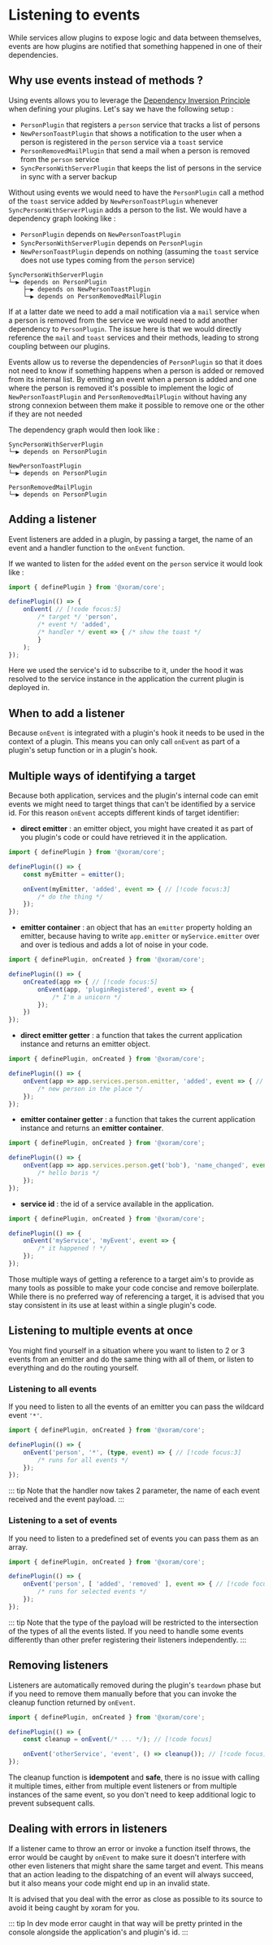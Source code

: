 # Listening to events

While services allow plugins to expose logic and data between themselves, events
are how plugins are notified that something happened in one of their
dependencies.

## Why use events instead of methods ?

Using events allows you to leverage
the [Dependency Inversion Principle](https://en.wikipedia.org/wiki/Dependency_inversion_principle)
when defining your plugins. Let's say we have the following setup :

- `PersonPlugin` that registers a `person` service that tracks a list of persons
- `NewPersonToastPlugin` that shows a notification to the user when a person is
  registered in the `person` service via a `toast` service
- `PersonRemovedMailPlugin` that send a mail when a person is removed from the
  `person` service
- `SyncPersonWithServerPlugin` that keeps the list of persons in the service in
  sync with a server backup

Without using events we would need to have the `PersonPlugin` call a method of
the `toast` service added by `NewPersonToastPlugin` whenever
`SyncPersonWithServerPlugin`
adds a person to the list. We would have a dependency graph looking like :

- `PersonPlugin` depends on `NewPersonToastPlugin`
- `SyncPersonWithServerPlugin` depends on `PersonPlugin`
- `NewPersonToastPlugin` depends on nothing (assuming the `toast` service does
  not use types coming from the `person` service)

```
SyncPersonWithServerPlugin
└─▶ depends on PersonPlugin
    ├─▶ depends on NewPersonToastPlugin
    └─▶ depends on PersonRemovedMailPlugin
```

If at a latter date we need to add a mail notification via a `mail` service when
a person is removed from the service we would need to add another dependency to
`PersonPlugin`. The issue here is that we would directly reference the `mail`
and `toast` services and their methods, leading to strong coupling between our
plugins.

Events allow us to reverse the dependencies of `PersonPlugin` so that it does
not need to know if something happens when a person is added or removed from its
internal list. By emitting an event when a person is added and one where the
person is removed it's possible to implement the logic of `NewPersonToastPlugin`
and `PersonRemovedMailPlugin` without having any strong connexion between them
make it possible to remove one or the other if they are not needed

The dependency graph would then look like :

```
SyncPersonWithServerPlugin
└─▶ depends on PersonPlugin

NewPersonToastPlugin
└─▶ depends on PersonPlugin

PersonRemovedMailPlugin
└─▶ depends on PersonPlugin
```

## Adding a listener

Event listeners are added in a plugin, by passing a target, the name of an event
and a handler function to the `onEvent` function.

If we wanted to listen for the `added` event on the `person` service it would
look like :

```ts
import { definePlugin } from '@xoram/core';

definePlugin(() => {
	onEvent( // [!code focus:5]
		/* target */ 'person',
		/* event */ 'added',
		/* handler */ event => { /* show the toast */
		}
	);
});
```

Here we used the service's id to subscribe to it, under the hood it was resolved
to the service instance in the application the current plugin is deployed in.

## When to add a listener

Because `onEvent` is integrated with a plugin's hook it needs to be used in the
context of a plugin. This means you can only call `onEvent` as part of a
plugin's setup function or in a plugin's hook.

## Multiple ways of identifying a target

Because both application, services and the plugin's internal code can emit
events we might need to target things that can't be identified by a service id.
For this reason `onEvent` accepts different kinds of target identifier:

- **direct emitter** : an emitter object, you might have created it as part of
  you plugin's code or could have retrieved it in the application.

```ts
import { definePlugin } from '@xoram/core';

definePlugin(() => {
	const myEmitter = emitter();

	onEvent(myEmitter, 'added', event => { // [!code focus:3]
		/* do the thing */
	});
});
```

- **emitter container** : an object that has an `emitter` property holding an
  emitter, because having to write `app.emitter` or `myService.emitter` over and
  over is tedious and adds a lot of noise in your code.

[//]: # (@formatter:off)
```ts
import { definePlugin, onCreated } from '@xoram/core';

definePlugin(() => {
	onCreated(app => { // [!code focus:5]
		onEvent(app, 'pluginRegistered', event => {
			/* I'm a unicorn */
		}); 
	})
});
```
[//]: # (@formatter:on)

- **direct emitter getter** : a function that takes the current application
  instance and returns an emitter object.

```ts
import { definePlugin, onCreated } from '@xoram/core';

definePlugin(() => {
	onEvent(app => app.services.person.emitter, 'added', event => { // [!code focus:3]
		/* new person in the place */
	});
});
```

- **emitter container getter** : a function that takes the current application
  instance and returns an **emitter container**.

```ts
import { definePlugin, onCreated } from '@xoram/core';

definePlugin(() => {
	onEvent(app => app.services.person.get('bob'), 'name_changed', event => { // [!code focus:3]
		/* hello boris */
	});
});
```

- **service id** : the id of a service available in the application.

```ts
import { definePlugin, onCreated } from '@xoram/core';

definePlugin(() => {
	onEvent('myService', 'myEvent', event => {
		/* it happened ! */
	});
});
```

Those multiple ways of getting a reference to a target aim's to provide as many
tools as possible to make your code concise and remove boilerplate. While there
is no preferred way of referencing a target, it is advised that you stay
consistent in its use at least within a single plugin's code.

## Listening to multiple events at once

You might find yourself in a situation where you want to listen to 2 or 3 events
from an emitter and do the same thing with all of them, or listen to everything
and do the routing yourself.

### Listening to all events

If you need to listen to all the events of an emitter you can pass the wildcard
event `'*'`.

```ts
import { definePlugin, onCreated } from '@xoram/core';

definePlugin(() => {
	onEvent('person', '*', (type, event) => { // [!code focus:3]
		/* runs for all events */
	});
});
```

::: tip Note that the handler now takes 2 parameter, the name of each event
received and the event payload.
:::

### Listening to a set of events

If you need to listen to a predefined set of events you can pass them as an
array.

```ts
import { definePlugin, onCreated } from '@xoram/core';

definePlugin(() => {
	onEvent('person', [ 'added', 'removed' ], event => { // [!code focus:3]
		/* runs for selected events */
	});
});
```

::: tip Note that the type of the payload will be restricted to the intersection
of the types of all the events listed. If you need to handle some events
differently than other prefer registering their listeners independently.
:::

## Removing listeners

Listeners are automatically removed during the plugin's `teardown` phase but if
you need to remove them manually before that you can invoke the cleanup function
returned by `onEvent`.

```ts
import { definePlugin, onCreated } from '@xoram/core';

definePlugin(() => {
	const cleanup = onEvent(/* ... */); // [!code focus]

	onEvent('otherService', 'event', () => cleanup()); // [!code focus]
});
```

The cleanup function is **idempotent** and **safe**, there is no issue with
calling it multiple times, either from multiple event listeners or from multiple
instances of the same event, so you don't need to keep additional logic to
prevent subsequent calls.

## Dealing with errors in listeners

If a listener came to throw an error or invoke a function itself throws, the
error would be caught by `onEvent` to make sure it doesn't interfere with other
even listeners that might share the same target and event. This means that an
action leading to the dispatching of an event will always succeed, but it also
means your code might end up in an invalid state.

It is advised that you deal with the error as close as possible to its source to
avoid it being caught by xoram for you.

::: tip In dev mode error caught in that way will be pretty printed in the
console alongside the application's and plugin's id.
:::